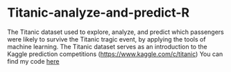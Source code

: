 # Titanic-analyze-and-predict-R
The Titanic dataset used to explore, analyze, and predict which passengers were likely to survive the Titanic tragic event, by applying the tools of machine learning. The Titanic dataset serves as an introduction to the Kaggle prediction competitions (https://www.kaggle.com/c/titanic)
You can find my code [here](https://anatkarny.github.io/Titanic-analyze-and-predict-R/Docs/FinalProjectR.nb.html)
